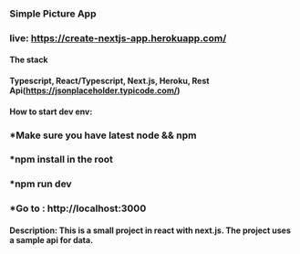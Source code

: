 ### Simple Picture App
### live: https://create-nextjs-app.herokuapp.com/
#### The stack 
#### Typescript, React/Typescript, Next.js, Heroku, Rest Api(https://jsonplaceholder.typicode.com/)

#### How to start dev env: 
### *Make sure you have latest node && npm
### *npm install in the root
### *npm run dev 
### *Go to : http://localhost:3000

#### Description: This is a small project in react with next.js. The project uses a sample api for data.
